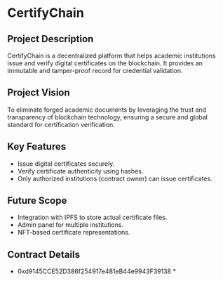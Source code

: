 # CertifyChain

## Project Description
CertifyChain is a decentralized platform that helps academic institutions issue and verify digital certificates on the blockchain. It provides an immutable and tamper-proof record for credential validation.

## Project Vision
To eliminate forged academic documents by leveraging the trust and transparency of blockchain technology, ensuring a secure and global standard for certification verification.

## Key Features
- Issue digital certificates securely.
- Verify certificate authenticity using hashes.
- Only authorized institutions (contract owner) can issue certificates.

## Future Scope
- Integration with IPFS to store actual certificate files.
- Admin panel for multiple institutions.
- NFT-based certificate representations.

## Contract Details
* 0xd9145CCE52D386f254917e481eB44e9943F39138 *
